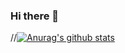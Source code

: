 ### Hi there 👋

//[![Anurag's github stats](https://github-readme-stats.vercel.app/api?username=gabyallen)](https://github.com/anuraghazra/github-readme-stats)

<!--
**gabyallen/gabyallen** is a ✨ _special_ ✨ repository because its `README.md` (this file) appears on your GitHub profile.

Here are some ideas to get you started:

- 🔭 I’m currently working on ...
- 🌱 I’m currently learning ...
- 👯 I’m looking to collaborate on ...
- 🤔 I’m looking for help with ...
- 💬 Ask me about ...
- 📫 How to reach me: ...
- 😄 Pronouns: ...
- ⚡ Fun fact: ...
-->

